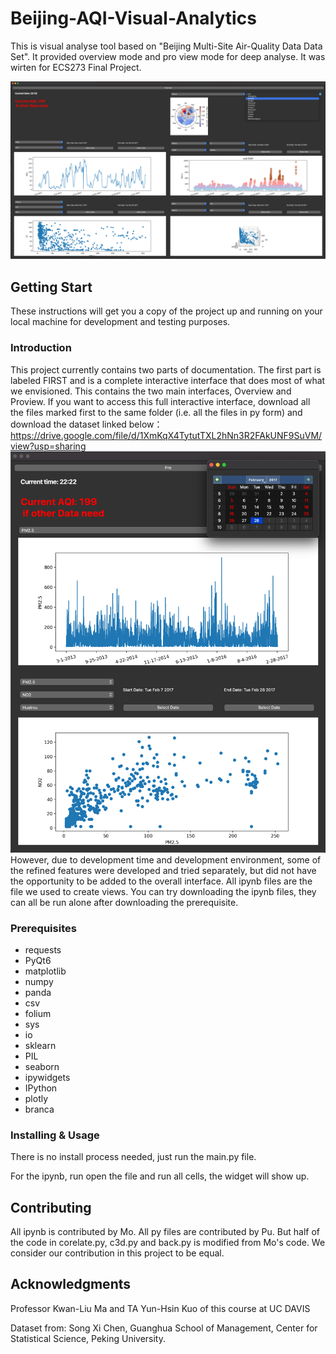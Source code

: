 # Beijing-AQI-Visual-Analytics

This is visual analyse tool based on "Beijing Multi-Site Air-Quality Data Data Set". It provided overview mode and pro 
view mode for deep analyse. It was wirten for ECS273 Final Project.

![](proview.png)

## Getting Start

These instructions will get you a copy of the project up and running on your local machine for development and testing purposes.

### Introduction

This project currently contains two parts of documentation. 
The first part is labeled FIRST and is a complete interactive interface that does most of what we envisioned. 
This contains the two main interfaces, Overview and Proview. If you want to access this full interactive interface, 
download all the files marked first to the same folder (i.e. all the files in py form) and download the dataset linked below：
https://drive.google.com/file/d/1XmKqX4TytutTXL2hNn3R2FAkUNF9SuVM/view?usp=sharing
![](overview.png)
However, due to development time and development environment, some of the refined features were developed and tried separately,
but did not have the opportunity to be added to the overall interface. All ipynb files are the file we used to create views.
You can try downloading the ipynb files, 
they can all be run alone after downloading the prerequisite. 

### Prerequisites
- requests
- PyQt6
- matplotlib
- numpy
- panda
- csv
- folium
- sys
- io
- sklearn
- PIL
- seaborn
- ipywidgets
- IPython
- plotly
- branca

### Installing & Usage
There is no install process needed, just run the main.py file.

For the ipynb, run open the file and run all cells, the widget will show up.

## Contributing
All ipynb is contributed by Mo. All py files are contributed by Pu. But half of the code in corelate.py, 
c3d.py and back.py is modified from Mo's code. We consider our contribution in this project to be equal.

## Acknowledgments
Professor Kwan-Liu Ma and TA Yun-Hsin Kuo of this course at UC DAVIS

Dataset from: Song Xi Chen, Guanghua School of Management, Center for Statistical Science, Peking University.
